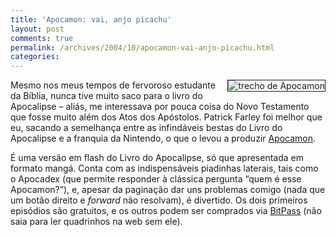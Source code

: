 ```yaml
---
title: 'Apocamon: vai, anjo picachu'
layout: post
comments: true
permalink: /archives/2004/10/apocamon-vai-anjo-picachu.html
categories:
---
```

<img src="//chester.me/img/blig/apocamon.jpg" border=1 alt="trecho de Apocamon" align=right>Mesmo nos meus tempos de fervoroso estudante da Bíblia, nunca tive muito saco para o livro do Apocalipse &#8211; aliás, me interessava por pouca coisa do Novo Testamento que fosse muito além dos Atos dos Apóstolos. Patrick Farley foi melhor que eu, sacando a semelhança entre as infindáveis bestas do Livro do Apocalipse e a franquia da Nintendo, o que o levou a produzir <a href=http://www.e-sheep.com/apocamon/ >Apocamon</a>.

É uma versão em flash do Livro do Apocalipse, só que apresentada em formato mangá. Conta com as indispensáveis piadinhas laterais, tais como o Apocadex (que permite responder à clássica pergunta &#8220;quem é esse Apocamon?&#8221;), e, apesar da paginação dar uns problemas comigo (nada que um botão direito e *forward* não resolvam), é divertido. Os dois primeiros episódios são gratuitos, e os outros podem ser comprados via <a href=http://www.bitpass.com >BitPass</a> (não saia para ler quadrinhos na web sem ele).
